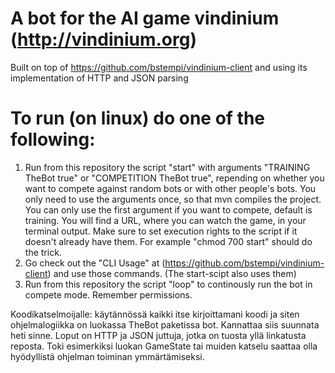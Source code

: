 # A bot for the AI game vindinium (http://vindinium.org)

Built on top of https://github.com/bstempi/vindinium-client and using its implementation of HTTP and JSON parsing

# To run (on linux) do one of the following:
1) Run from this repository the script "start" with arguments "TRAINING TheBot true" or "COMPETITION TheBot true", repending on whether you want to compete against random bots or with other people's bots. You only need to use the arguments once, so that mvn compiles the project. You can only use the first argument if you want to compete, default is training. You will find a URL, where you can watch the game, in your terminal output. Make sure to set execution rights to the script if it doesn't already have them. For example "chmod 700 start" should do the trick.
2) Go check out the "CLI Usage" at (https://github.com/bstempi/vindinium-client) and use those commands. (The start-scipt also uses them)
3) Run from this repository the script "loop" to continously run the bot in compete mode. Remember permissions.


Koodikatselmoijalle: käytännössä kaikki itse kirjoittamani koodi ja siten ohjelmalogiikka on luokassa TheBot paketissa bot. Kannattaa siis suunnata heti sinne. Loput on HTTP ja JSON juttuja, jotka on tuosta yllä linkatusta reposta. Toki esimerkiksi luokan GameState tai muiden katselu saattaa olla hyödyllistä ohjelman toiminan ymmärtämiseksi.
